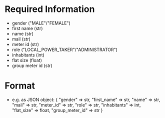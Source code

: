 Required Information
====================

* gender ("MALE"/"FEMALE")
* first name (str)
* name (str)
* mail (str)
* meter id (str)
* role ("LOCAL_POWER_TAKER"/"ADMINISTRATOR")
* inhabitants (int)
* flat size (float)
* group meter id (str)

Format
======

* e.g. as JSON object: 
{
  "gender" => str,
  "first_name" => str, 
  "name" => str, 
  "mail" => str, 
  "meter_id" => str,
  "role" => str, 
  "inhabitants" => int, 
  "flat_size" => float,
  "group_meter_id" => str
}
